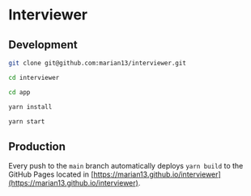 # Interviewer

## Development

```bash
git clone git@github.com:marian13/interviewer.git
```

```bash
cd interviewer
```

```bash
cd app
```

```bash
yarn install
```

```bash
yarn start
```

## Production

Every push to the `main` branch automatically deploys `yarn build` to the GitHub Pages located in [https://marian13.github.io/interviewer](https://marian13.github.io/interviewer).
